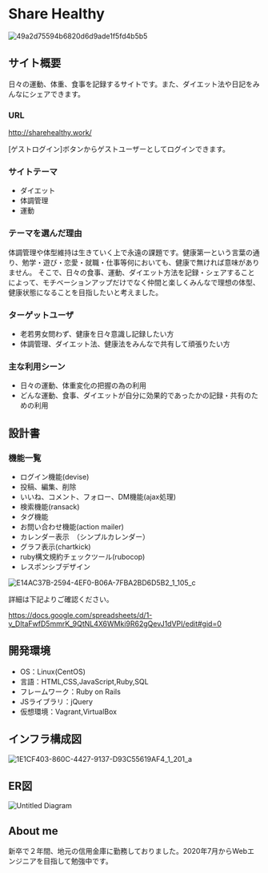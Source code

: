 # Share Healthy

![49a2d75594b6820d6d9ade1f5fd4b5b5](https://user-images.githubusercontent.com/67674103/98493927-08dfae80-227f-11eb-8c3a-a63e2f2d2bc5.gif)




## サイト概要
日々の運動、体重、食事を記録するサイトです。また、ダイエット法や日記をみんなにシェアできます。

### URL
http://sharehealthy.work/

[ゲストログイン]ボタンからゲストユーザーとしてログインできます。

### サイトテーマ
- ダイエット
- 体調管理
- 運動

### テーマを選んだ理由
体調管理や体型維持は生きていく上で永遠の課題です。健康第一という言葉の通り、勉学・遊び・恋愛・就職・仕事等何においても、健康で無ければ意味がありません。
そこで、日々の食事、運動、ダイエット方法を記録・シェアすることによって、モチベーションアップだけでなく仲間と楽しくみんなで理想の体型、健康状態になることを目指したいと考えました。

### ターゲットユーザ
- 老若男女問わず、健康を日々意識し記録したい方
- 体調管理、ダイエット法、健康法をみんなで共有して頑張りたい方

### 主な利用シーン
- 日々の運動、体重変化の把握の為の利用
- どんな運動、食事、ダイエットが自分に効果的であったかの記録・共有のための利用

## 設計書

### 機能一覧
- ログイン機能(devise)
- 投稿、編集、削除　
- いいね、コメント、フォロー、DM機能(ajax処理)
- 検索機能(ransack)
- タグ機能
- お問い合わせ機能(action mailer)
- カレンダー表示　（シンプルカレンダー）
- グラフ表示(chartkick)
- ruby構文規約チェックツール(rubocop)
- レスポンシブデザイン

![E14AC37B-2594-4EF0-B06A-7FBA2BD6D5B2_1_105_c](https://user-images.githubusercontent.com/67674103/98458678-a4691480-21d6-11eb-8fb0-c39f761e8700.jpeg)

詳細は下記よりご確認ください。


https://docs.google.com/spreadsheets/d/1-v_DltaFwfD5mmrK_9QtNL4X6WMki9R62gQevJ1dVPI/edit#gid=0

## 開発環境
- OS：Linux(CentOS)
- 言語：HTML,CSS,JavaScript,Ruby,SQL
- フレームワーク：Ruby on Rails
- JSライブラリ：jQuery
- 仮想環境：Vagrant,VirtualBox

## インフラ構成図

![1E1CF403-860C-4427-9137-D93C55619AF4_1_201_a](https://user-images.githubusercontent.com/67674103/98463663-1dc92d00-2200-11eb-8dae-21b1b6a31153.jpeg)

## ER図
![Untitled Diagram](https://user-images.githubusercontent.com/67674103/98488977-64a23b80-226f-11eb-95dd-e0e501369cd2.png)


## About me

新卒で２年間、地元の信用金庫に勤務しておりました。2020年7月からWebエンジニアを目指して勉強中です。
